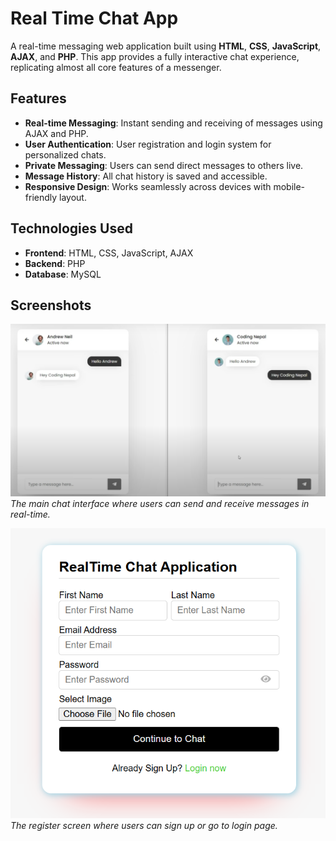 # Real Time Chat App

A real-time messaging web application built using **HTML**, **CSS**, **JavaScript**, **AJAX**, and **PHP**. This app provides a fully interactive chat experience, replicating almost all core features of a messenger.

## Features

- **Real-time Messaging**: Instant sending and receiving of messages using AJAX and PHP.
- **User Authentication**: User registration and login system for personalized chats.
- **Private Messaging**: Users can send direct messages to others live.
- **Message History**: All chat history is saved and accessible.
- **Responsive Design**: Works seamlessly across devices with mobile-friendly layout.

## Technologies Used

- **Frontend**: HTML, CSS, JavaScript, AJAX
- **Backend**: PHP
- **Database**: MySQL


## Screenshots

![Chat Interface](images/interface.png)
_The main chat interface where users can send and receive messages in real-time._

![Login Screen](images/login.png)
_The register screen where users can sign up or go to login page._
